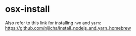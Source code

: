 # osx-install
Also refer to this link for installing `nvm` and `yarn`:
https://github.com/nijicha/install_nodejs_and_yarn_homebrew
